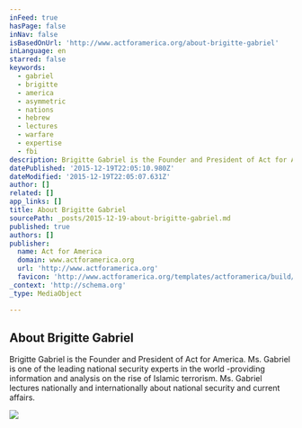```yaml
---
inFeed: true
hasPage: false
inNav: false
isBasedOnUrl: 'http://www.actforamerica.org/about-brigitte-gabriel'
inLanguage: en
starred: false
keywords:
  - gabriel
  - brigitte
  - america
  - asymmetric
  - nations
  - hebrew
  - lectures
  - warfare
  - expertise
  - fbi
description: Brigitte Gabriel is the Founder and President of Act for America. Ms. Gabriel is one of the leading national security experts in the world -providing information and analysis on the rise of Islamic terrorism. Ms. Gabriel lectures nationally and internationally about national security and current affairs. Her expertise is sought...
datePublished: '2015-12-19T22:05:10.980Z'
dateModified: '2015-12-19T22:05:07.631Z'
author: []
related: []
app_links: []
title: About Brigitte Gabriel
sourcePath: _posts/2015-12-19-about-brigitte-gabriel.md
published: true
authors: []
publisher:
  name: Act for America
  domain: www.actforamerica.org
  url: 'http://www.actforamerica.org'
  favicon: 'http://www.actforamerica.org/templates/actforamerica/build/img/favicon.png'
_context: 'http://schema.org'
_type: MediaObject

---
```

<article style=""><h1>About Brigitte Gabriel</h1><p>Brigitte Gabriel is the Founder and President of Act for America. Ms. Gabriel is one of the leading national security experts in the world -providing information and analysis on the rise of Islamic terrorism. Ms. Gabriel lectures nationally and internationally about national security and current affairs. </p><img src="https://s3-us-west-2.amazonaws.com/the-grid-img/p/a4425120ec8e5e0fbcca2938fcc5c603874ba344.jpg" /></article>